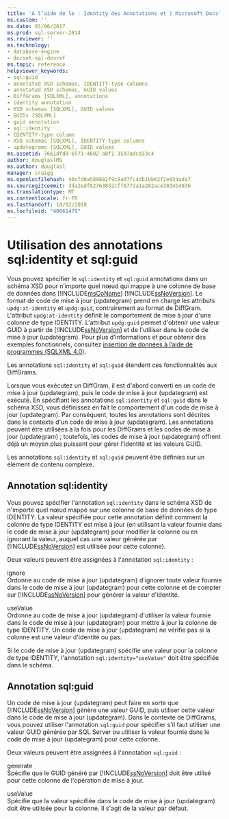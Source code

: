 ```yaml
---
title: 'À l’aide de le : Identity des Annotations et | Microsoft Docs'
ms.custom: ''
ms.date: 03/06/2017
ms.prod: sql-server-2014
ms.reviewer: ''
ms.technology:
- database-engine
- docset-sql-devref
ms.topic: reference
helpviewer_keywords:
- sql:guid
- annotated XSD schemas, IDENTITY-type columns
- annotated XSD schemas, GUID values
- DiffGrams [SQLXML], annotations
- identity annotation
- XSD schemas [SQLXML], GUID values
- GUIDs [SQLXML]
- guid annotation
- sql:identity
- IDENTITY-type column
- XSD schemas [SQLXML], IDENTITY-type columns
- updategrams [SQLXML], GUID values
ms.assetid: 7661dfd0-6573-4692-a8f1-3597adcd33c4
author: douglaslMS
ms.author: douglasl
manager: craigg
ms.openlocfilehash: 40cfd0a589682f9c9a07fc4db1bb62f2e934ada7
ms.sourcegitcommit: 3da2edf82763852cff6772a1a282ace3034b4936
ms.translationtype: MT
ms.contentlocale: fr-FR
ms.lasthandoff: 10/02/2018
ms.locfileid: "48061479"
---
```

# <a name="using-the-sqlidentity-and-sqlguid-annotations"></a>Utilisation des annotations sql:identity et sql:guid
  Vous pouvez spécifier le `sql:identity` et `sql:guid` annotations dans un schéma XSD pour n’importe quel nœud qui mappe à une colonne de base de données dans [!INCLUDE[msCoName](../../includes/msconame-md.md)] [!INCLUDE[ssNoVersion](../../includes/ssnoversion-md.md)]. Le format de code de mise à jour (updategram) prend en charge les attributs `updg:at-identity` et `updg:guid`, contrairement au format de DiffGram. L'attribut `updg:at-identity` définit le comportement de mise à jour d'une colonne de type IDENTITY. L'attribut `updg:guid` permet d'obtenir une valeur GUID à partir de [!INCLUDE[ssNoVersion](../../includes/ssnoversion-md.md)] et de l'utiliser dans le code de mise à jour (updategram). Pour plus d’informations et pour obtenir des exemples fonctionnels, consultez [insertion de données à l’aide de programmes &#40;SQLXML 4.0&#41;](../sqlxml-annotated-xsd-schemas-xpath-queries/updategrams/inserting-data-using-xml-updategrams-sqlxml-4-0.md).  
  
 Les annotations `sql:identity` et `sql:guid` étendent ces fonctionnalités aux DiffGrams.  
  
 Lorsque vous exécutez un DiffGram, il est d'abord converti en un code de mise à jour (updategram), puis le code de mise à jour (updategram) est exécuté. En spécifiant les annotations `sql:identity` et `sql:guid` dans le schéma XSD, vous définissez en fait le comportement d'un code de mise à jour (updategram). Par conséquent, toutes les annotations sont décrites dans le contexte d'un code de mise à jour (updategram). Les annotations peuvent être utilisées à la fois pour les DiffGrams et les codes de mise à jour (updategram) ; toutefois, les codes de mise à jour (updategram) offrent déjà un moyen plus puissant pour gérer l'identité et les valeurs GUID.  
  
 Les annotations `sql:identity` et `sql:guid` peuvent être définies sur un élément de contenu complexe.  
  
## <a name="sqlidentity-annotation"></a>Annotation sql:identity  
 Vous pouvez spécifier l'annotation `sql:identity` dans le schéma XSD de n'importe quel nœud mappé sur une colonne de base de données de type IDENTITY. La valeur spécifiée pour cette annotation définit comment la colonne de type IDENTITY est mise à jour (en utilisant la valeur fournie dans le code de mise à jour (updategram) pour modifier la colonne ou en ignorant la valeur, auquel cas une valeur générée par [!INCLUDE[ssNoVersion](../../includes/ssnoversion-md.md)] est utilisée pour cette colonne).  
  
 Deux valeurs peuvent être assignées à l'annotation `sql:identity` :  
  
 ignore  
 Ordonne au code de mise à jour (updategram) d'ignorer toute valeur fournie dans le code de mise à jour (updategram) pour cette colonne et de compter sur [!INCLUDE[ssNoVersion](../../includes/ssnoversion-md.md)] pour générer la valeur d'identité.  
  
 useValue  
 Ordonne au code de mise à jour (updategram) d'utiliser la valeur fournie dans le code de mise à jour (updategram) pour mettre à jour la colonne de type IDENTITY. Un code de mise à jour (updategram) ne vérifie pas si la colonne est une valeur d'identité ou pas.  
  
 Si le code de mise à jour (updategram) spécifie une valeur pour la colonne de type IDENTITY, l'annotation `sql:identity="useValue"` doit être spécifiée dans le schéma.  
  
## <a name="sqlguid-annotation"></a>Annotation sql:guid  
 Un code de mise à jour (updategram) peut faire en sorte que [!INCLUDE[ssNoVersion](../../includes/ssnoversion-md.md)] génère une valeur GUID, puis utiliser cette valeur dans le code de mise à jour (updategram). Dans le contexte de DiffGrams, vous pouvez utiliser l'annotation `sql:guid` pour spécifier s'il faut utiliser une valeur GUID générée par SQL Server ou utiliser la valeur fournie dans le code de mise à jour (updategram) pour cette colonne.  
  
 Deux valeurs peuvent être assignées à l'annotation `sql:guid` :  
  
 generate  
 Spécifie que le GUID généré par [!INCLUDE[ssNoVersion](../../includes/ssnoversion-md.md)] doit être utilisé pour cette colonne de l'opération de mise à jour.  
  
 useValue  
 Spécifie que la valeur spécifiée dans le code de mise à jour (updategram) doit être utilisée pour la colonne. Il s'agit de la valeur par défaut.  
  
  
